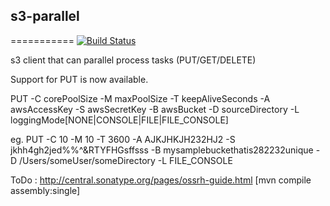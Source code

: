 ## s3-parallel
===========
[![Build Status](https://travis-ci.org/tj---/s3-parallel.svg?branch=master)](https://travis-ci.org/tj---/s3-parallel)

s3 client that can parallel process tasks (PUT/GET/DELETE)

Support for PUT is now available.

PUT -C corePoolSize -M maxPoolSize -T keepAliveSeconds -A awsAccessKey -S awsSecretKey -B awsBucket -D sourceDirectory -L loggingMode[NONE|CONSOLE|FILE|FILE_CONSOLE]

eg. PUT -C 10 -M 10 -T 3600 -A AJKJHKJH232HJ2 -S jkhh4gh2jed%%^&RTYFHGsffsss -B mysamplebuckethatis282232unique -D /Users/someUser/someDirectory -L FILE_CONSOLE

ToDo : http://central.sonatype.org/pages/ossrh-guide.html
[mvn compile assembly:single]
